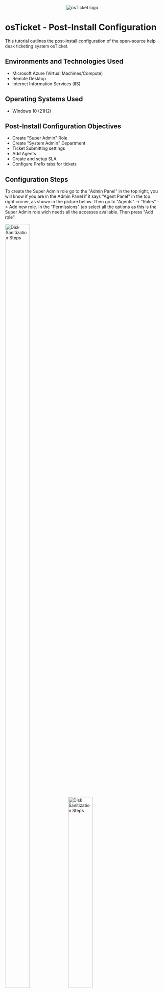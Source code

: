 <p align="center">
<img src="https://i.imgur.com/Clzj7Xs.png" alt="osTicket logo"/>
</p>

<h1>osTicket - Post-Install Configuration</h1>
This tutorial outlines the post-install configuration of the open-source help desk ticketing system osTicket.<br />

<h2>Environments and Technologies Used</h2>

- Microsoft Azure (Virtual Machines/Compute)
- Remote Desktop
- Internet Information Services (IIS)

<h2>Operating Systems Used </h2>

- Windows 10</b> (21H2)

<h2>Post-Install Configuration Objectives</h2>

- Create "Super Admin" Role
- Create "System Admin" Department
- Ticket Submitting settings
- Add Agents
- Create and setup SLA
- Configure Prefix tabs for tickets

<h2>Configuration Steps</h2>

<p>
  <p>
To create the Super Admin role go to the "Admin Panel" in the top right, you will know if you are in the Admin Panel if it says "Agent Panel" in the top right corner, as shown in the picture below. Then go to "Agents" -> "Roles" -> Add new role. In the "Permissions" tab select all the options as this is the Super Admin role wich needs all the accesses available. Then press "Add role".
</p>
<p>
<img src="https://i.imgur.com/hGhqipO.png" height="80%" width="40%" alt="Disk Sanitization Steps"/>
<img src="https://i.imgur.com/VwoYk4R.png" height="40%" width="40%" alt="Disk Sanitization Steps"/>
</p>

<h2>Adding Departments</h2>
<br />
<p>
Now to add Departments, go to the Departments tab like the picture below and click "Add New Department" and add "Level 1 Support" & "Level 2 Support" or what other departments you would want/need.
</p>
<p>
<img src="https://i.imgur.com/nImbIcq.png" height="40%" width="40%" alt="Disk Sanitization Steps"/>
  <img src="https://i.imgur.com/aTJMz6k.png" height="40%" width="40%" alt="Disk Sanitization Steps"/>
</p>
<br />

<h2>Ticket Submitting Setting</h2>
<p>
Now we need to make it so people dont have to login to the ticketing system to be able to submit a ticket. Go to Admin Panel -> Settings -> Users and make sure Registration Required is not selected, unless you want it to be required.
</p>
<p>
<img src="https://i.imgur.com/FUwZBCD.png" height="40%" width="40%" alt="Disk Sanitization Steps"/>
</p>
<br />

<h2>Adding Agents</h2>
<p>
Now we need to create some agents that can work cases for us, to do this go to Admin Panel -> Agents -> Add New and just fill in the information needed for the agents. Then go to the Access tab and select the Department the Agent should belong to and his permissions.
</p>
<p>
<img src="https://i.imgur.com/genQpOW.png" height="40%" width="40%" alt="Disk Sanitization Steps"/>
  <img src="https://i.imgur.com/yishdcb.png" height="40%" width="40%" alt="Disk Sanitization Steps"/>
</p>
<p>Now we have creater two agents "Jim" & "John" and assigned them to their departments</p>
<img src="https://i.imgur.com/uKsdAmQ.png" height="60%" width="60%" alt="Disk Sanitization Steps"/>
<br />

<h2>SLA Setup</h2>
<p>
In this Helpdesk we will use SLA in our ticket system. To set this up go to Admin Panel -> Manage -> SLA "Add New SLA Plan. Lets add 3 different SLA with the settings set up by the organization or manager.
</p>
<p>
<img src="https://i.imgur.com/OdrK7QF.png" height="40%" width="40%" alt="Disk Sanitization Steps"/>
<img src="https://i.imgur.com/jeNrBet.png" height="40%" width="40%" alt="Disk Sanitization Steps"/>
  <img src="https://i.imgur.com/jNyH10w.png" height="40%" width="40%" alt="Disk Sanitization Steps"/>
</p>
<br />

<h2>Help Topics</h2>
<p>
Final thing to do now is add Prefix to the tickets to help aid the end users to filter easier what their problems are. To do this go to Admin Panel -> Manage -> Help Topics
  Lets add 3 Help Topics: Business Critical, Equipment Request, Password Reset.
</p>
<p>
<img src="https://i.imgur.com/72vE9xR.png" height="40%" width="40%" alt="Disk Sanitization Steps"/>
  <img src="https://i.imgur.com/oOfaxiC.png" height="40%" width="40%" alt="Disk Sanitization Steps"/>
</p>
<br />
